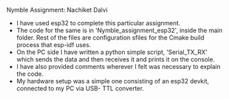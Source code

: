 Nymble Assignment: Nachiket Dalvi

- I have used esp32 to complete this particular assignment.
- The code for the same is in 'Nymble_assignment_esp32', inside the main folder. Rest of the files are configuration sfiles for the Cmake build process that esp-idf uses.
- On the PC side I have written a python simple script, 'Serial_TX_RX' which sends the data and then receives it and prints it on the console.
- I have also provided comments wherever I felt was necessary to explain the code.
- My hardware setup was a simple one consisting of an esp32 devkit, connected to my PC via USB- TTL converter.